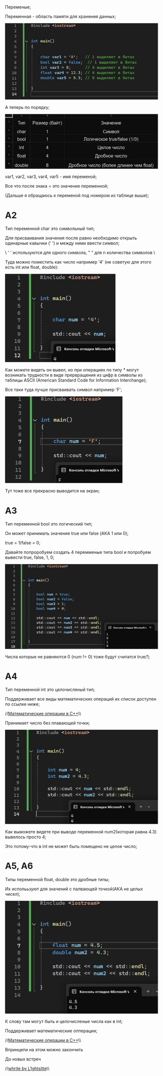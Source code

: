 
Переменые;

Переменная - область памяти для хранения данных;

![Тут код](https://github.com/L1ghtsitte/CPP/blob/main/lessons/lesson%202/lesson-2.1.png)

А теперь по порядку;

![Тут таблица](https://github.com/L1ghtsitte/CPP/blob/main/lessons/lesson%202/lesson-2.2.png)

var1, var2, var3, var4, var5 - имя переменой;

Все что после знака = это значение переменной;

(Дальше я обращаюсь к переменой под номером из таблице выше);

A2
======
Тип переменной char это символьный тип;

Для присваивания значения после равно необходимо открыть одинарные кавычки (' ') и между ними ввести символ; 

\\ ' ' используются для одного символа, " " для n количества символов \\

Туда можно поместить как число например '4' (не советую для этого есть int или float, double):

![Тут код](https://github.com/L1ghtsitte/CPP/blob/main/lessons/lesson%202/lesson-2.3.png)

Как можете видеть он вывел, но при операциях по типу * могут возникать трудности в виде прервращения из цифр в символы из таблицы ASCII (American Standard Code for Information Interchange);

Все таки туда лучше присваивать символ например 'F';

![Тут код](https://github.com/L1ghtsitte/CPP/blob/main/lessons/lesson%202/lesson-2.4.png)

Тут тоже все прекрасно выводится на экран;

A3
======
Тип переменной bool это логический тип;

Он может принимать значение true или false (АКА 1 или 0);

true = 1/false = 0;

Давайте попроробуем создать 4 перемменые типа bool и попробуем вывести true, false, 1, 0;

![Тут код](https://github.com/L1ghtsitte/CPP/blob/main/lessons/lesson%202/lesson-2.5.png)

Числа которые не равняются 0 (num != 0) тоже будут считатся true/1;

A4
======
Тип переменной int это целочисленый тип;

Поддерживает все виды математических операций их список доступен по ссылке ниже;

//[Математические операции в C++](https://github.com/L1ghtsitte/CPP/blob/main/info/math_operation.png)\\\

Принимает число без плавающей точки;

![Тут код](https://github.com/L1ghtsitte/CPP/blob/main/lessons/lesson%202/lesson-2.6.png)

Как выможете видете при выводе переменной num2(которая равна 4.3) вывелось просто 4;

Это потому-что в int не может быть помещено не целое число;

A5, A6
======
Типы переменной float, double это дробные типы;

Их исполььзуют для значений с палвающей точкой(АКА не целых чисел);

![Тут код](https://github.com/L1ghtsitte/CPP/blob/main/lessons/lesson%202/lesson-2.7.png)

К слову там могут быть и целочисленые числа как в int;

Поддерживает математические опперации;

//[Математические операции в C++](https://github.com/L1ghtsitte/CPP/blob/main/info/math/math_operation.png)\\\

Впринцепи на этом можно закончить

До новых встреч

//[whrite by L1ghtsitte](https://github.com/L1ghtsitte/CPP)\\\
